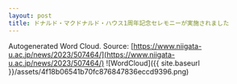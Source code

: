 ```yaml
---
layout: post
title: ドナルド・マクドナルド・ハウス1周年記念セレモニーが実施されました
---
```

Autogenerated Word Cloud.
Source\: [https://www.niigata-u.ac.jp/news/2023/507464/](https://www.niigata-u.ac.jp/news/2023/507464/)
![WordCloud]({{ site.baseurl }}/assets/4f18b06541b70fc876847836eccd9396.png)